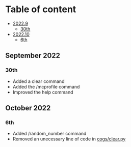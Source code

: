 # Table of content
* [2022.9](https://github.com/Ahmed3457/Extra-Bot/blob/stable/changelog.md#september-2022)
    * [30th](https://github.com/Ahmed3457/Extra-Bot/blob/stable/changelog.md#30th)
* [2022.10](https://github.com/Ahmed3457/Extra-Bot/blob/stable/changelog.md#october-2022)
    * [6th](https://github.com/Ahmed3457/Extra-Bot/blob/stable/changelog.md#6th)

## September 2022
### 30th 
- Added a clear command 
- Added the /mcprofile command
- Improved the help command
## October 2022
### 6th
- Added /random_number command
- Removed an unecessary line of code in [cogs/clear.py](cogs/clear.py)

